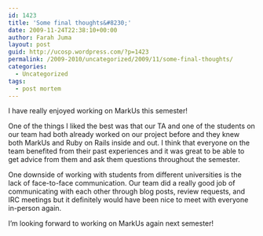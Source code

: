 ```yaml
---
id: 1423
title: 'Some final thoughts&#8230;'
date: 2009-11-24T22:38:10+00:00
author: Farah Juma
layout: post
guid: http://ucosp.wordpress.com/?p=1423
permalink: /2009-2010/uncategorized/2009/11/some-final-thoughts/
categories:
  - Uncategorized
tags:
  - post mortem
---
```

I have really enjoyed working on MarkUs this semester!

One of the things I liked the best was that our TA and one of the students on our team had both already worked on our project before and they knew both MarkUs and Ruby on Rails inside and out. I think that everyone on the team benefited from their past experiences and it was great to be able to get advice from them and ask them questions throughout the semester.

One downside of working with students from different universities is the lack of face-to-face communication. Our team did a really good job of communicating with each other through blog posts, review requests, and IRC meetings but it definitely would have been nice to meet with everyone in-person again.

I&#8217;m looking forward to working on MarkUs again next semester!